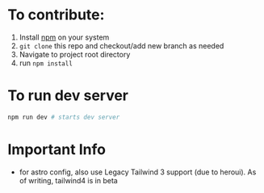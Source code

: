 # To contribute:
1. Install [npm](https://docs.npmjs.com/downloading-and-installing-node-js-and-npm) on your system 
2. `git clone` this repo and checkout/add new branch as needed
3. Navigate to project root directory
4. run `npm install`
# To run dev server
```bash
npm run dev # starts dev server
```

# Important Info
- for astro config, also use Legacy Tailwind 3 support (due to heroui). As of writing, tailwind4 is in beta
